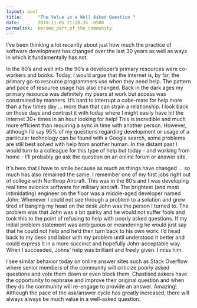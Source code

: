 ```yaml
---
layout: post
title:      "The Value in a Well Asked Question "
date:       2018-11-05 21:28:35 -0500
permalink:  become_part_of_the_community
---
```



I’ve been thinking a lot recently about just how much the practice of software development has changed over the last 30 years as well as ways in which it fundamentally has not.

In the 80’s and well into the 90’s a developer’s primary resources were co-workers and books.  Today, I would argue that the internet is, by far,  the primary go-to resource programmers use when they need help.  The pattern and pace of resource usage has also changed.  Back in the dark ages my primary resource was definitely my peers at work but access was constrained by manners.  It’s hard to interrupt a cube-mate for help more than a few times day ... more than that can strain a relationship.  I look back on those days and contrast it with today where I might easily have hit the internet 30+ times in an hour looking for help!  This is incredible and much more efficient than requiring a sync in time with another person.  However, although I’d say 95% of my questions regarding development or usage of a particular technology can be found with a Google search, some problems are still best solved with help from another human.  In the distant past I would turn to a colleague for this type of help but today - and working from home - I’ll probably go ask the question on an online forum or answer site.

It's here that I have to smile because as much as things have changed ... so much has also remained the same.  I remember one of my first jobs right out of college with Northrop Aircraft.  This was in the 80’s and I was developing real time avionics software for military aircraft.  The brightest (and most intimidating) engineer on the floor was a middle-aged developer named John.  Whenever I could not see through a problem to a solution and grew tired of banging my head on the desk John was the person I turned to.  The problem was that John was a bit quirky and he would not suffer fools and took this to the point of refusing to help with poorly asked questions.  If my initial problem statement was ambiguous or meandering he would just say that he could not help and he’d then turn back to his own work.  I’d head back to my desk and labor with my problem until understood it better and could express it in a more succinct and hopefully John-acceptable way.  When I succeeded, Johns’ help was brilliant and freely given. I miss him.

I see similar behavior today on online answer sites such as Stack Overflow where senior members of the community will criticize poorly asked questions and vote them down or even block them.  Chastised askers have the opportunity to rephrase and improve their original question and when they do the community will re-engage to provide an answer.  Amazing!  Although the pace of the ask/answer cycle has greatly increased, there will always always be much value in a well-asked question.

